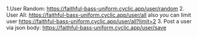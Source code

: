 1.User Random: https://faithful-bass-uniform.cyclic.app/user/random
2. User All: https://faithful-bass-uniform.cyclic.app/user/all also you can limit user
https://faithful-bass-uniform.cyclic.app/user/all?limit=2
3. Post a user via json body: https://faithful-bass-uniform.cyclic.app/user/save
